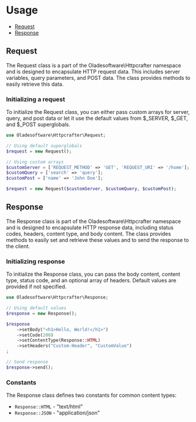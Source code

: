 # Usage

- [Request](#request)
- [Response](#response)

## Request

The Request class is a part of the Oladesoftware\Httpcrafter namespace and is designed to encapsulate HTTP request data. This includes server variables, query parameters, and POST data. The class provides methods to easily retrieve this data.

### Initializing a request

To initialize the Request class, you can either pass custom arrays for server, query, and post data or let it use the default values from $_SERVER, $_GET, and $_POST superglobals.

```php
use Oladesoftware\Httpcrafter\Request;

// Using default superglobals
$request = new Request();

// Using custom arrays
$customServer = ['REQUEST_METHOD' => 'GET', 'REQUEST_URI' => '/home'];
$customQuery = ['search' => 'query'];
$customPost = ['name' => 'John Doe'];

$request = new Request($customServer, $customQuery, $customPost);
```
## Response

The Response class is part of the Oladesoftware\Httpcrafter namespace and is designed to encapsulate HTTP response data, including status codes, headers, content type, and body content. The class provides methods to easily set and retrieve these values and to send the response to the client.

### Initializing response

To initialize the Response class, you can pass the body content, content type, status code, and an optional array of headers. Default values are provided if not specified.

```php
use Oladesoftware\Httpcrafter\Response;

// Using default values
$response = new Response();

$response
    ->setBody("<h1>Hello, World!</h1>")
    ->setCode(200)
    ->setContentType(Response::HTML)
    ->setHeaders("Custom-Header", "CustomValue")
;

// Send response
$response->send();
```

### Constants

The Response class defines two constants for common content types:

- `Response::HTML` - "text/html"
- `Response::JSON` - "application/json"